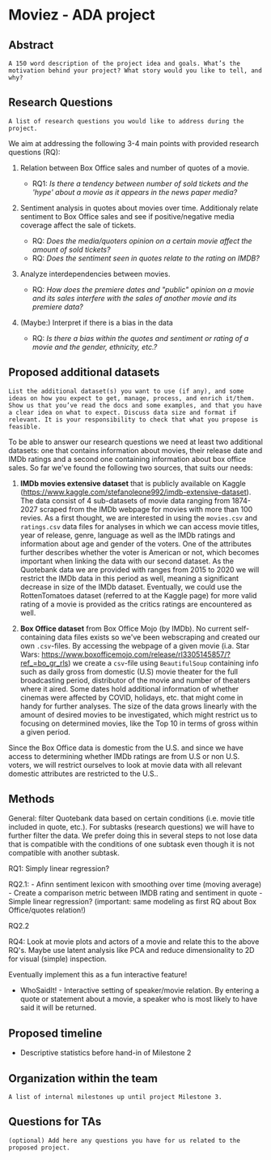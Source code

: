# Moviez - ADA project

## Abstract

```A 150 word description of the project idea and goals. What’s the motivation behind your project? What story would you like to tell, and why?```


## Research Questions

```A list of research questions you would like to address during the project.```

We aim at addressing the following 3-4 main points with provided research questions (RQ):

1) Relation between Box Office sales and number of quotes of a movie.
	- RQ1: *Is there a tendency between number of sold tickets and the 'hype' about a movie as it appears in the news paper media?*
	
2) Sentiment analysis in quotes about movies over time. Additionaly relate sentiment to Box Office sales and see if positive/negative media coverage affect the sale of tickets.
	- RQ: *Does the media/quoters opinion on a certain movie affect the amount of sold tickets?*
	- RQ: *Does the sentiment seen in quotes relate to the rating on IMDB?*
	
3) Analyze interdependencies between movies.
	- RQ: *How does the premiere dates and "public" opinion on a movie and its sales interfere with the sales of another movie and its premiere data?*

4) (Maybe:) Interpret if there is a bias in the data
	- RQ: *Is there a bias within the quotes and sentiment or rating of a movie and the gender, ethnicity, etc.?*
	

## Proposed additional datasets

```List the additional dataset(s) you want to use (if any), and some ideas on how you expect to get, manage, process, and enrich it/them. Show us that you’ve read the docs and some examples, and that you have a clear idea on what to expect. Discuss data size and format if relevant. It is your responsibility to check that what you propose is feasible.```

To be able to answer our research questions we need at least two additional datasets: one that contains information about movies, their release date and IMDb ratings 
and a second one containing information about box office sales. So far we've found the following two sources, that suits our needs:

1) **IMDb movies extensive dataset** that is publicly available on Kaggle (https://www.kaggle.com/stefanoleone992/imdb-extensive-dataset). The data consist of 4 sub-datasets of movie data ranging from 1874-2027 scraped from the IMDb webpage for movies with more than 100 revies. As a first thought, we are interested in using the `movies.csv` and `ratings.csv` data files for analyses in which we can access movie titles, year of release, genre, language as well as the IMDb ratings and information about age and gender of the voters. One of the attributes further describes whether the voter is American or not, which becomes important when linking the data with our second dataset. As the Quotebank data we are provided with ranges from 2015 to 2020 we will restrict the IMDb data in this period as well, meaning a significant decrease in size of the IMDb dataset. Eventually, we could use the RottenTomatoes dataset (referred to at the Kaggle page) for more valid rating of a movie is provided as the critics ratings are encountered as well.


2) **Box Office dataset** from Box Office Mojo (by IMDb). No current self-containing data files exists so we've been webscraping and created our own `.csv`-files. By accessing the webpage of a given movie (i.a. Star Wars: https://www.boxofficemojo.com/release/rl3305145857/?ref_=bo_gr_rls) we create a `csv`-file using `BeautifulSoup` containing info such as daily gross from domestic (U.S) movie theater for the full broadcasting period, distributor of the movie and number of theaters where it aired. Some dates hold additional information of whether cinemas were affected by COVID, holidays, etc. that might come in handy for further analyses. The size of the data grows linearly with the amount of desired movies to be investigated, which might restrict us to focusing on determined movies, like the Top 10 in terms of gross within a given period.


Since the Box Office data is domestic from the U.S. and since we have access to determining whether IMDb ratings are from U.S or non U.S. voters, we will restrict ourselves to look at movie data with all relevant domestic attributes are restricted to the U.S..

## Methods

General: filter Quotebank data based on certain conditions (i.e. movie title included in quote, etc.). For subtasks (research questions) we will have to further filter the data. We prefer doing this in several steps to not lose data that is compatible with the conditions of one subtask even though it is not compatible with another subtask.



RQ1: Simply linear regression?

RQ2.1: 	- Afinn sentiment lexicon with smoothing over time (moving average)
		- Create a comparison metric between IMDB rating and sentiment in quote
		- Simple linear regression? (important: same modeling as first RQ about Box Office/quotes relation!)

RQ2.2



RQ4: Look at movie plots and actors of a movie and relate this to the above RQ's. Maybe use latent analysis like PCA and reduce dimensionality to 2D for visual (simple) inspection.
	


Eventually implement this as a fun interactive feature!
- WhoSaidIt! - Interactive setting of speaker/movie relation. By entering a quote or statement about a movie, a speaker who is most likely to have said it will be returned.
	

## Proposed timeline

- Descriptive statistics before hand-in of Milestone 2

## Organization within the team
```A list of internal milestones up until project Milestone 3.```

## Questions for TAs 
```(optional) Add here any questions you have for us related to the proposed project.```
